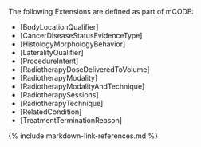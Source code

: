 The following Extensions are defined as part of mCODE:

* [BodyLocationQualifier]
* [CancerDiseaseStatusEvidenceType]
* [HistologyMorphologyBehavior]
* [LateralityQualifier]
* [ProcedureIntent]
* [RadiotherapyDoseDeliveredToVolume]
* [RadiotherapyModality]
* [RadiotherapyModalityAndTechnique]
* [RadiotherapySessions]
* [RadiotherapyTechnique]
* [RelatedCondition]
* [TreatmentTerminationReason]

{% include markdown-link-references.md %}
